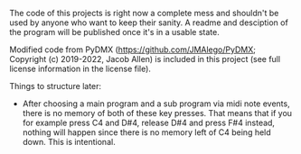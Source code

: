 The code of this projects is right now a complete mess and shouldn't be used by anyone who want to keep their sanity. A readme and desciption of the program will be published once it's in a usable state.

Modified code from PyDMX (https://github.com/JMAlego/PyDMX; Copyright (c) 2019-2022, Jacob Allen) is included in this project (see full license information in the license file).

Things to structure later:
- After choosing a main program and a sub program via midi note events, there is no memory of both of these key presses. That means that if you for example press C4 and D#4, release D#4 and press F#4 instead, nothing will happen since there is no memory left of C4 being held down. This is intentional.